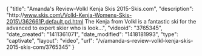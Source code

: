 {
    "title": "Amanda's Review-Volkl Kenja Skis 2015-Skis.com",
    "description": "http:\/\/www.skis.com\/Volkl-Kenja-Womens-Skis-2015\/362661P,default,pd.html The Kenja from Volkl is a fantastic ski for the advanced to expert skier who is look...",
    "videoid": "3765345",
    "date_created": "1411361071",
    "date_modified": "1418181993",
    "type": "captivate",
    "layout": "video",
    "url": "\/v\/amanda-s-review-volkl-kenja-skis-2015-skis-com\/3765345"
}